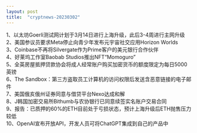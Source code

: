 ```yaml
---
layout: post
title:  "cryptnews-20230302"
---
```

1、以太坊Goerli测试网计划于3月14日进行上海升级，此后3-4周进行主网升级  
2、美国参议员要求Meta停止向青少年发布元宇宙社交应用Horizo​​n Worlds  
3、Coinbase不再将Silvergate作为Prime客户的美元银行合作伙伴  
4、好莱坞工作室Baobab Studios推出NFT“Momoguro”  
5、全英房屋抵押贷款协会将成人经常账户购买加密货币的额度限定为每日5000英镑  
6、The Sandbox：第三方盗取员工计算机的访问权限后发送含恶意链接的电子邮件  
7、美国俄亥俄州证券同意与借贷平台Nexo达成和解  
8、J韩国加密交易所Bithumb与农协银行已同意续签实名账户交易合同  
9、报告：已质押的60%的ETH目前处于亏损状态，预计上海升级后ETH抛售压力较低  
10、OpenAI宣布开放API，开发人员可将ChatGPT集成到自己的产品中  

